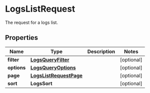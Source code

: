 # LogsListRequest

The request for a logs list.

## Properties

| Name        | Type                                              | Description | Notes      |
| ----------- | ------------------------------------------------- | ----------- | ---------- |
| **filter**  | [**LogsQueryFilter**](LogsQueryFilter.md)         |             | [optional] |
| **options** | [**LogsQueryOptions**](LogsQueryOptions.md)       |             | [optional] |
| **page**    | [**LogsListRequestPage**](LogsListRequestPage.md) |             | [optional] |
| **sort**    | **LogsSort**                                      |             | [optional] |
